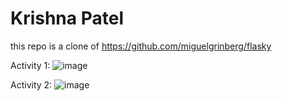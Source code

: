 # Krishna Patel 

this repo is a clone of 
https://github.com/miguelgrinberg/flasky

Activity 1: 
![image](https://github.com/krishnapatel17/ECE444-F2023-Lab1/assets/74744575/2608e6d7-43e5-4639-9868-63f761d9838b)

Activity 2: 
![image](https://github.com/krishnapatel17/ECE444-F2023-Lab1/assets/74744575/317e00c0-be25-4621-a35d-78aab9542806)


